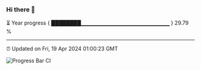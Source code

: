 ### Hi there 👋

⏳ Year progress { ████████▁▁▁▁▁▁▁▁▁▁▁▁▁▁▁▁▁▁▁▁▁▁ } 29.79 %

---

⏰ Updated on Fri, 19 Apr 2024 01:00:23 GMT

![Progress Bar CI](https://github.com/liununu/liununu/workflows/Progress%20Bar%20CI/badge.svg)
